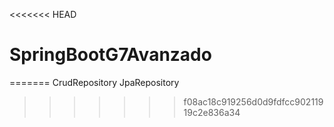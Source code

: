 <<<<<<< HEAD
# SpringBootG7Avanzado
=======
CrudRepository
JpaRepository
>>>>>>> f08ac18c919256d0d9fdfcc90211919c2e836a34

